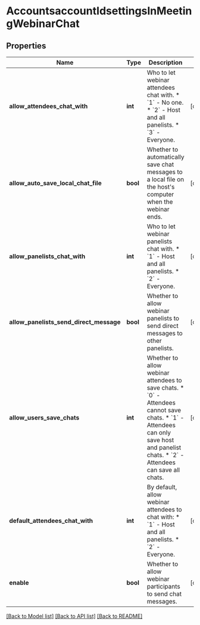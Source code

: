 # AccountsaccountIdsettingsInMeetingWebinarChat

## Properties
Name | Type | Description | Notes
------------ | ------------- | ------------- | -------------
**allow_attendees_chat_with** | **int** | Who to let webinar attendees chat with.  * &#x60;1&#x60; - No one.  * &#x60;2&#x60; - Host and all panelists.  * &#x60;3&#x60; - Everyone. | [optional] 
**allow_auto_save_local_chat_file** | **bool** | Whether to automatically save chat messages to a local file on the host&#x27;s computer when the webinar ends. | [optional] 
**allow_panelists_chat_with** | **int** | Who to let webinar panelists chat with.  * &#x60;1&#x60; - Host and all panelists.  * &#x60;2&#x60; - Everyone. | [optional] 
**allow_panelists_send_direct_message** | **bool** | Whether to allow webinar panelists to send direct messages to other panelists. | [optional] 
**allow_users_save_chats** | **int** | Whether to allow webinar attendees to save chats.  * &#x60;0&#x60; - Attendees cannot save chats.  * &#x60;1&#x60; - Attendees can only save host and panelist chats.  * &#x60;2&#x60; - Attendees can save all chats. | [optional] 
**default_attendees_chat_with** | **int** | By default, allow webinar attendees to chat with:  * &#x60;1&#x60; - Host and all panelists.  * &#x60;2&#x60; - Everyone. | [optional] 
**enable** | **bool** | Whether to allow webinar participants to send chat messages. | [optional] 

[[Back to Model list]](../README.md#documentation-for-models) [[Back to API list]](../README.md#documentation-for-api-endpoints) [[Back to README]](../README.md)


